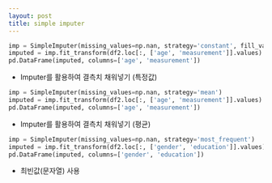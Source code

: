 ```yaml
---
layout: post
title: simple imputer
---
```


```python
imp = SimpleImputer(missing_values=np.nan, strategy='constant', fill_value=-9999)
imputed = imp.fit_transform(df2.loc[:, ['age', 'measurement']].values)
pd.DataFrame(imputed, columns=['age', 'measurement'])
```
- Imputer를 활용하여 결측치 채워넣기 (특정값)
```python
imp = SimpleImputer(missing_values=np.nan, strategy='mean')
imputed = imp.fit_transform(df2.loc[:, ['age', 'measurement']].values)
pd.DataFrame(imputed, columns=['age', 'measurement'])
```
- Imputer를 활용하여 결측치 채워넣기 (평균)
```python
imp = SimpleImputer(missing_values=np.nan, strategy='most_frequent')
imputed = imp.fit_transform(df2.loc[:, ['gender', 'education']].values)
pd.DataFrame(imputed, columns=['gender', 'education'])
```
- 최빈값(문자열) 사용